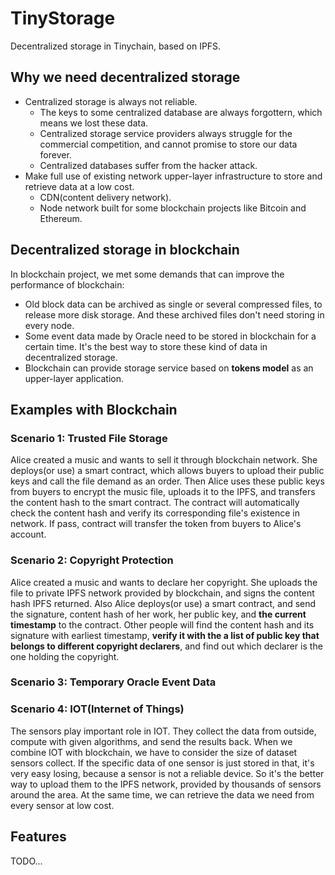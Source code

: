 # TinyStorage
Decentralized storage in Tinychain, based on IPFS.

## Why we need decentralized storage
- Centralized storage is always not reliable.
  - The keys to some centralized database are always forgottern, which means we lost these data.
  - Centralized storage service providers always struggle for the commercial competition, and cannot promise to store our data forever.
  - Centralized databases suffer from the hacker attack.
- Make full use of existing network upper-layer infrastructure to store and retrieve data at a low cost.
  - CDN(content delivery network).
  - Node network built for some blockchain projects like Bitcoin and Ethereum.
  
## Decentralized storage in blockchain
In blockchain project, we met some demands that can improve the performance of blockchain:
- Old block data can be archived as single or several compressed files, to release more disk storage. And these archived files don't need storing in every node.
- Some event data made by Oracle need to be stored in blockchain for a certain time. It's the best way to store these kind of data in decentralized storage.
- Blockchain can provide storage service based on **tokens model** as an upper-layer application.

## Examples with Blockchain

### Scenario 1: Trusted File Storage
Alice created a music and wants to sell it through blockchain network. She deploys(or use) a smart contract, which allows buyers to upload their public keys and call the file demand as an order. Then Alice uses these public keys from buyers to encrypt the music file, uploads it to the IPFS, and transfers the content hash to the smart contract. The contract will automatically check the content hash and verify its corresponding file's existence in network. If pass, contract will transfer the token from buyers to Alice's account.

### Scenario 2: Copyright Protection
Alice created a music and wants to declare her copyright. She uploads the file to private IPFS network provided by blockchain, and signs the content hash IPFS returned. Also Alice deploys(or use) a smart contract, and send the signature, content hash of her work, her public key, and **the current timestamp** to the contract. Other people will find the content hash and its signature with earliest timestamp, **verify it with the a list of public key that belongs to different copyright declarers**, and find out which declarer is the  one holding the copyright.

### Scenario 3: Temporary Oracle Event Data


### Scenario 4: IOT(Internet of Things)
The sensors play important role in IOT. They collect the data from outside, compute with given algorithms, and send the results back. When we combine IOT with blockchain, we have to consider the size of dataset sensors collect. If the specific data of one sensor is just stored in that, it's very easy losing, because a sensor is not a reliable device. So it's the better way to upload them to the IPFS network, provided by thousands of sensors around the area. At the same time, we can retrieve the data we need from every sensor at low cost.

## Features
TODO...
  
